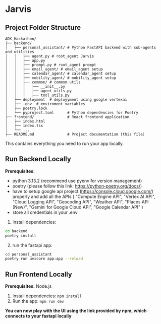 # Jarvis
## Project Folder Structure

```
ADK_Hackathon/
├── backend/                
│   ├── personal_assistant/ # Python FastAPI backend with sub-agents and utilities
│   │   ├── agent.py # root_agent Jarvis
│   │   ├── app.py
│   │   ├── prompt.py # root_agent prompt
│   │   ├── email_agent/ # email_agent setup
│   │   ├── calendar_agent/ # calendar_agent setup
│   │   ├── mobility_agent/ # mobility_agent setup
│   │   ├── common/ # common utils
│   │   │   ├── __init__.py
│   │   │   ├── agent_utils.py
│   │   │   ├── tool_utils.py
│   ├── deployment  # deployyment using google vertexai
│   ├── .env  # enviroment variables
│   ├── poetry.lock 
│   └── pyproject.toml      # Python dependencies for Poetry
├── frontend/               # React frontend application
│   ├── index.html
│   ├── index.tsx
│   └── ...
├── README.md               # Project documentation (this file)
```


This contains everything you need to run your app locally.

## Run Backend Locally
**Prerequisites:** 
- python 3.13.2 (recommend use pyenv for version management)  
- poetry (please follow this link: https://python-poetry.org/docs/)
- have to setup google api project (https://console.cloud.google.com/) properly and add all the APIs (
    "Compute Engine API",
    "Vertex AI API",
    "Cloud Logging API",
    "Geocoding API",
    "Weather API",
    "Places API (New)",
    "Gemini for Google Cloud API",
    "Google Calendar API"
)
- store all credentials in your .env

1. Install dependencies:
```sh
cd backend
poetry install
```
2. run the fastapi app:
```sh
cd personal_assistant
poetry run uvicorn app:app --reload
```

## Run Frontend Locally

**Prerequisites:**  Node.js

1. Install dependencies:
   `npm install`
3. Run the app:
   `npm run dev`


**You can now play with the UI using the link provided by npm, which connects to your fastapi locally**
